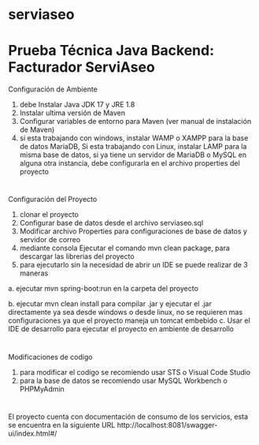 # serviaseo

# Prueba Técnica Java Backend: Facturador ServiAseo

Configuración de Ambiente
1. debe Instalar Java JDK 17 y JRE 1.8
2. Instalar ultima versión de Maven
3. Configurar variables de entorno para Maven (ver manual de instalación de Maven)
4. si esta trabajando con windows, instalar WAMP o XAMPP para la base de datos MariaDB, Si esta trabajando con Linux, instalar LAMP para la misma base de datos, si ya tiene un servidor de MariaDB o MySQL en alguna otra instancia, debe configurarla en el archivo properties del proyecto
#
Configuración del Proyecto
1. clonar el proyecto
2. Configurar base de datos desde el archivo serviaseo.sql
3. Modificar archivo Properties para configuraciones de base de datos y servidor de correo
4. mediante consola Ejecutar el comando mvn clean package, para descargar las librerias del proyecto
5. para ejecutarlo sin la necesidad de abrir un IDE se puede realizar de 3 maneras

 a. ejecutar mvn spring-boot:run en la carpeta del proyecto
 
 b. ejecutar mvn clean install para compilar .jar y ejecutar el .jar directamente ya sea desde windows o desde linux, no se requieren mas configuraciones ya que el proyecto maneja un tomcat embebido
 c. Usar el IDE de desarrollo para ejecutar el proyecto en ambiente de desarrollo

#
Modificaciones de codigo
1. para modificar el codigo se recomiendo usar STS o Visual Code Studio
2. para la base de datos se recomiendo usar MySQL Workbench o PHPMyAdmin

#
El proyecto cuenta con documentación de consumo de los servicios, esta se encuentra en la siguiente URL http://localhost:8081/swagger-ui/index.html#/

